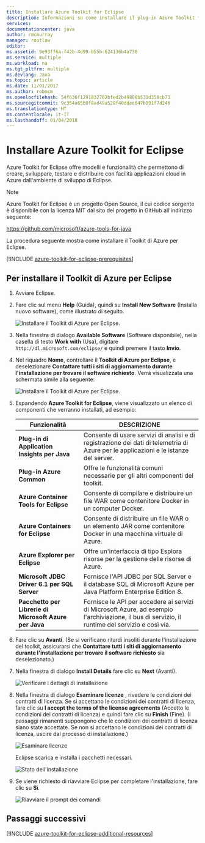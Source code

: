 ```yaml
---
title: Installare Azure Toolkit for Eclipse
description: Informazioni su come installare il plug-in Azure Toolkit for Eclipse per creare e distribuire applicazioni cloud in Azure.
services: 
documentationcenter: java
author: rmcmurray
manager: routlaw
editor: 
ms.assetid: 9e93ff6a-f42b-4d99-b55b-624136b4a730
ms.service: multiple
ms.workload: na
ms.tgt_pltfrm: multiple
ms.devlang: Java
ms.topic: article
ms.date: 11/01/2017
ms.author: robmcm
ms.openlocfilehash: 54f636f1291832702bfed2b49888b531d358cb73
ms.sourcegitcommit: 9c354a65b0f8ad49a528f40ddee647b091f7d246
ms.translationtype: HT
ms.contentlocale: it-IT
ms.lasthandoff: 01/04/2018
---
```

# <a name="install-the-azure-toolkit-for-eclipse"></a>Installare Azure Toolkit for Eclipse

Azure Toolkit for Eclipse offre modelli e funzionalità che permettono di creare, sviluppare, testare e distribuire con facilità applicazioni cloud in Azure dall'ambiente di sviluppo di Eclipse.

> [!NOTE] 
> 
> Azure Toolkit for Eclipse è un progetto Open Source, il cui codice sorgente è disponibile con la licenza MIT dal sito del progetto in GitHub all'indirizzo seguente: 
> 
> <https://github.com/microsoft/azure-tools-for-java> 
> 

La procedura seguente mostra come installare il Toolkit di Azure per Eclipse.

[!INCLUDE [azure-toolkit-for-eclipse-prerequisites](../includes/azure-toolkit-for-eclipse-prerequisites.md)]

## <a name="to-install-the-azure-toolkit-for-eclipse"></a>Per installare il Toolkit di Azure per Eclipse

1. Avviare Eclipse.

1. Fare clic sul menu **Help** (Guida), quindi su **Install New Software** (Installa nuovo software), come illustrato di seguito.
   
   ![Installare il Toolkit di Azure per Eclipse.][01]

1. Nella finestra di dialogo **Available Software** (Software disponibile), nella casella di testo **Work with** (Usa), digitare `http://dl.microsoft.com/eclipse/` e quindi premere il tasto **Invio**.

1. Nel riquadro **Nome**, controllare il **Toolkit di Azure per Eclipse**, e deselezionare **Contattare tutti i siti di aggiornamento durante l'installazione per trovare il software richiesto**. Verrà visualizzata una schermata simile alla seguente:
   
   ![Installare il Toolkit di Azure per Eclipse.][02]

1. Espandendo **Azure Toolkit for Eclipse**, viene visualizzato un elenco di componenti che verranno installati, ad esempio:

   | Funzionalità | DESCRIZIONE | 
   |---|---| 
   | **Plug-in di Application Insights per Java** | Consente di usare servizi di analisi e di registrazione dei dati di telemetria di Azure per le applicazioni e le istanze del server. | 
   | **Plug-in Azure Common** | Offre le funzionalità comuni necessarie per gli altri componenti del toolkit. | 
   | **Azure Container Tools for Eclipse** | Consente di compilare e distribuire un file WAR come contenitore Docker in un computer Docker. | 
   | **Azure Containers for Eclipse** | Consente di distribuire un file WAR o un elemento JAR come contenitore Docker in una macchina virtuale di Azure. | 
   | **Azure Explorer per Eclipse** | Offre un'interfaccia di tipo Esplora risorse per la gestione delle risorse di Azure. | 
   | **Microsoft JDBC Driver 6.1 per SQL Server** | Fornisce l'API JDBC per SQL Server e il database SQL di Microsoft Azure per Java Platform Enterprise Edition 8. | 
   | **Pacchetto per Librerie di Microsoft Azure per Java** | Fornisce le API per accedere ai servizi di Microsoft Azure, ad esempio l'archiviazione, il bus di servizio, il runtime del servizio e così via. | 

1. Fare clic su **Avanti**. (Se si verificano ritardi insoliti durante l'installazione del toolkit, assicurarsi che **Contattare tutti i siti di aggiornamento durante l'installazione per trovare il software richiesto** sia deselezionato.)

1. Nella finestra di dialogo **Install Details** fare clic su **Next** (Avanti).
   
   ![Verificare i dettagli di installazione][03]

1. Nella finestra di dialogo **Esaminare licenze** , rivedere le condizioni dei contratti di licenza. Se si accettano le condizioni dei contratti di licenza, fare clic su **I accept the terms of the license agreements** (Accetto le condizioni dei contratti di licenza) e quindi fare clic su **Finish** (Fine). (I passaggi rimanenti suppongono che le condizioni dei contratti di licenza siano state accettate. Se non si accettano le condizioni dei contratti di licenza, uscire dal processo di installazione.)
   
   ![Esaminare licenze][04]
   
   Eclipse scarica e installa i pacchetti necessari.
   
   ![Stato dell'installazione][05]

1. Se viene richiesto di riavviare Eclipse per completare l'installazione, fare clic su **Sì**.
   
   ![Riavviare il prompt dei comandi][06]

## <a name="next-steps"></a>Passaggi successivi

[!INCLUDE [azure-toolkit-for-eclipse-additional-resources](../includes/azure-toolkit-for-eclipse-additional-resources.md)]

<!-- URL List -->

<!-- Legacy MSDN URL = https://msdn.microsoft.com/library/azure/hh690946.aspx -->

<!-- IMG List -->

[01]: media/azure-toolkit-for-eclipse-installation/eclipse-installation-01.png
[02]: media/azure-toolkit-for-eclipse-installation/eclipse-installation-02.png
[03]: media/azure-toolkit-for-eclipse-installation/eclipse-installation-03.png
[04]: media/azure-toolkit-for-eclipse-installation/eclipse-installation-04.png
[05]: media/azure-toolkit-for-eclipse-installation/eclipse-installation-05.png
[06]: media/azure-toolkit-for-eclipse-installation/eclipse-installation-06.png

